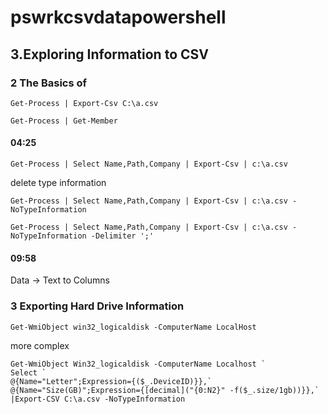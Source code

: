 # pswrkcsvdatapowershell
## 3.Exploring Information to CSV
### 2 The Basics of
```
Get-Process | Export-Csv C:\a.csv
```

```
Get-Process | Get-Member
```

#### 04:25
```
Get-Process | Select Name,Path,Company | Export-Csv | c:\a.csv
```
delete type information
```
Get-Process | Select Name,Path,Company | Export-Csv | c:\a.csv -NoTypeInformation
```

```
Get-Process | Select Name,Path,Company | Export-Csv | c:\a.csv -NoTypeInformation -Delimiter ';'
```

#### 09:58
Data -> Text to Columns


### 3 Exporting Hard Drive Information
```
Get-WmiObject win32_logicaldisk -ComputerName LocalHost
```
more complex
```
Get-WmiObject Win32_logicaldisk -ComputerName Localhost `
Select `
@{Name="Letter";Expression={($_.DeviceID)}},`
@{Name="Size(GB)";Expression={[decimal]("{0:N2}" -f($_.size/1gb))}},`
|Export-CSV C:\a.csv -NoTypeInformation
```

